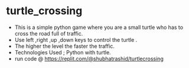 # turtle_crossing
* This is a simple python game where you are a small turtle who has to cross the road full of traffic.
* Use left ,right ,up ,down keys to control the turtle .
* The higher the level the faster the traffic.
* Technologies Used ; Python with turtle.
* run code @ https://replit.com/@shubhatrashid/turtlecrossing
